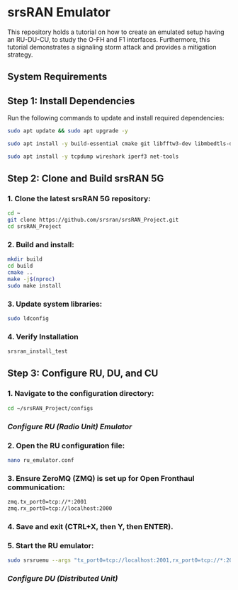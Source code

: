 # srsRAN Emulator

This repository holds a tutorial on how to create an emulated setup having an RU-DU-CU, to study the O-FH and F1 interfaces. Furthermore, this tutorial demonstrates a signaling storm attack and provides a mitigation strategy.

## System Requirements

## Step 1: Install Dependencies

Run the following commands to update and install required dependencies:

```bash
sudo apt update && sudo apt upgrade -y
```

```bash
sudo apt install -y build-essential cmake git libfftw3-dev libmbedtls-dev libboost-program-options-dev libconfig++-dev libsctp-dev ninja-build
```

```bash
sudo apt install -y tcpdump wireshark iperf3 net-tools
```

## Step 2: Clone and Build srsRAN 5G

### 1. Clone the latest srsRAN 5G repository:

```bash
cd ~
git clone https://github.com/srsran/srsRAN_Project.git
cd srsRAN_Project
```

### 2. Build and install:

```bash
mkdir build
cd build
cmake ..
make -j$(nproc)
sudo make install
```

### 3. Update system libraries:

```bash
sudo ldconfig
```

### 4. Verify Installation

```bash
srsran_install_test
```

## Step 3: Configure RU, DU, and CU

### 1. Navigate to the configuration directory:
```bash
cd ~/srsRAN_Project/configs
```
### *Configure RU (Radio Unit) Emulator*
### 2. Open the RU configuration file:
```bash
nano ru_emulator.conf
```
### 3. Ensure ZeroMQ (ZMQ) is set up for Open Fronthaul communication:
```bash
zmq.tx_port0=tcp://*:2001
zmq.rx_port0=tcp://localhost:2000
```
### 4. Save and exit (CTRL+X, then Y, then ENTER).
### 5. Start the RU emulator:
```bash
sudo srsruemu --args "tx_port0=tcp://localhost:2001,rx_port0=tcp://*:2000,id=1"
```

### *Configure DU (Distributed Unit)*
